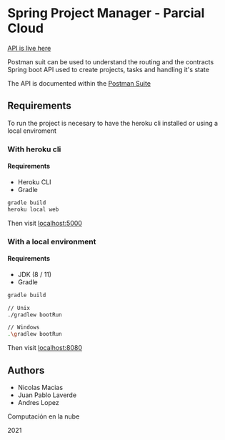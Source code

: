 # Spring Project Manager - Parcial Cloud

[API is live here](https://cloud-taller-1.herokuapp.com/)

Postman suit can be used to understand the routing and the contracts
Spring boot API used to create projects, tasks and handling it's state

The API is documented within the [Postman Suite](https://github.com/JuanPLaverde08/cloud_Trabajo1/blob/master/Taller_cloud_1.postman_collection.json)

## Requirements

To run the project is necesary to have the heroku cli installed or using a local enviroment

### With heroku cli

#### Requirements
- Heroku CLI
- Gradle

```bash
gradle build
heroku local web
```

Then visit [localhost:5000](http://localhost:5000)

### With a local environment

#### Requirements
- JDK (8 / 11)
- Gradle

```bash
gradle build

// Unix
./gradlew bootRun

// Windows
.\gradlew bootRun
```

Then visit [localhost:8080](http://localhost:8080)

## Authors
- Nicolas Macias
- Juan Pablo Laverde
- Andres Lopez

Computación en la nube

2021

